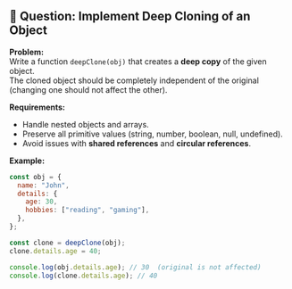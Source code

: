 ## 📝 Question: Implement Deep Cloning of an Object

**Problem:**  
Write a function `deepClone(obj)` that creates a **deep copy** of the given object.  
The cloned object should be completely independent of the original (changing one should not affect the other).

**Requirements:**

- Handle nested objects and arrays.
- Preserve all primitive values (string, number, boolean, null, undefined).
- Avoid issues with **shared references** and **circular references**.

**Example:**

```javascript
const obj = {
  name: "John",
  details: {
    age: 30,
    hobbies: ["reading", "gaming"],
  },
};

const clone = deepClone(obj);
clone.details.age = 40;

console.log(obj.details.age); // 30  (original is not affected)
console.log(clone.details.age); // 40
```
